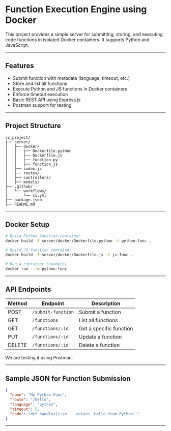 # Function Execution Engine using Docker

This project provides a simple server for submitting, storing, and executing code functions in isolated Docker containers. It supports Python and JavaScript.

---

## Features

- Submit function with metadata (language, timeout, etc.)
- Store and list all functions
- Execute Python and JS functions in Docker containers
- Enforce timeout execution
- Basic REST API using Express.js
- Postman support for testing

---

## Project Structure

```
cc_project/
├── server/
│   ├── docker/
│   │   ├── Dockerfile.python
│   │   ├── Dockerfile.js
│   │   ├── function.py
│   │   ├── function.js
│   ├── index.js
│   ├── routes/
│   ├── controllers/
│   ├── models/
├── .github/
│   └── workflows/
│       └── ci.yml
├── package.json
├── README.md
```

---

## Docker Setup

```bash
# Build Python function container
docker build -f server/docker/Dockerfile.python -t python-func .

# Build JS function container
docker build -f server/docker/Dockerfile.js -t js-func .

# Run a container (example)
docker run --rm python-func
```

---

## API Endpoints

| Method | Endpoint           | Description             |
| ------ | ------------------ | ----------------------- |
| POST   | `/submit-function` | Submit a function       |
| GET    | `/functions`       | List all functions      |
| GET    | `/functions/:id`   | Get a specific function |
| PUT    | `/functions/:id`   | Update a function       |
| DELETE | `/functions/:id`   | Delete a function       |

We are testing it using Postman.

---

## Sample JSON for Function Submission

```json
{
  "name": "My Python Func",
  "route": "/hello",
  "language": "python",
  "timeout": 5,
  "code": "def handler():\n    return 'Hello from Python!'"
}
```

---
